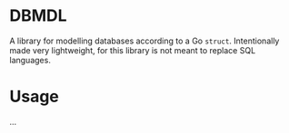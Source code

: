 # DBMDL
A library for modelling databases according to a Go `struct`. Intentionally made
very lightweight, for this library is not meant to replace SQL languages.

# Usage
...
